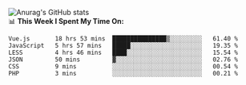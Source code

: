 
![Anurag's GitHub stats](https://github-readme-stats.vercel.app/api?username=supergczh&show_icons=true&theme=radical)
<br />
📊 **This Week I Spent My Time On:**

<!--START_SECTION:waka-->

```text
Vue.js       18 hrs 53 mins  ███████████████▒░░░░░░░░░   61.40 %
JavaScript   5 hrs 57 mins   █████░░░░░░░░░░░░░░░░░░░░   19.35 %
LESS         4 hrs 46 mins   ████░░░░░░░░░░░░░░░░░░░░░   15.54 %
JSON         50 mins         ▓░░░░░░░░░░░░░░░░░░░░░░░░   02.76 %
CSS          9 mins          ░░░░░░░░░░░░░░░░░░░░░░░░░   00.54 %
PHP          3 mins          ░░░░░░░░░░░░░░░░░░░░░░░░░   00.21 %
```

<!--END_SECTION:waka-->
